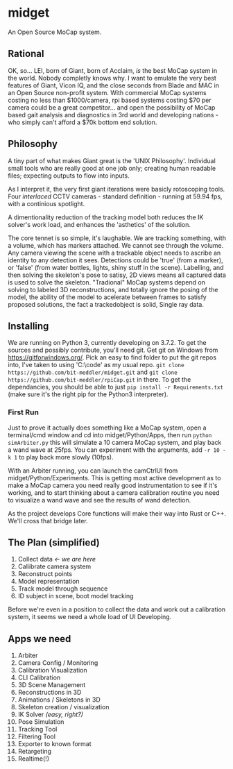 # midget
An Open Source MoCap system.

## Rational
OK, so...  LEI, born of Giant, born of Acclaim, *is* the best MoCap system in the world.  Nobody completly knows why.  I want to emulate the very best features of Giant, Vicon IQ, and the close seconds from Blade and MAC in an Open Source non-profit system.  With commercial MoCap systems costing no less than $1000/camera, rpi based systems costing $70 per camera could be a great competitor... and open the possibility of MoCap based gait analysis and diagnostics in 3rd world and developing nations - who simply can't afford a $70k bottom end solution.

## Philosophy
A tiny part of what makes Giant great is the 'UNIX Philosophy'.  Individual small tools who are really good at one job only; creating human readable files; expecting outputs to flow into inputs.

As I interpret it, the very first giant iterations were basicly rotoscoping tools.  Four _interlaced_ CCTV cameras - standard definition - running at 59.94 fps, with a continious spotlight.

A dimentionality reduction of the tracking model both reduces the IK solver's work load, and enhances the 'asthetics' of the solution.

The core tennet is so simple, it's laughable.  We are tracking something, with a volume, which has markers attached.  We cannot see through the volume.  Any camera viewing the scene with a trackable object needs to ascribe an identity to any detection it sees.  Detections could be 'true' (from a marker), or 'false' (from water bottles, lights, shiny stuff in the scene).  Labelling, and then solving the skeleton's pose to satisy, 2D views means all captured data is used to solve the skeleton.  "Tradional" MoCap systems depend on solving to labeled 3D reconstructions, and totally ignore the posing of the model, the ability of the model to acelerate between frames to satisfy proposed solutions, the fact a trackedobject is solid, Single ray data.

## Installing
We are running on Python 3, currently developing on 3.7.2.  To get the sources and possibly contribute, you'll need git.  Get git on Windows from https://gitforwindows.org/.  Pick an easy to find folder to put the git repos into, I've taken to using 'C:\code' as my usual repo.  `git clone https://github.com/bit-meddler/midget.git` and `git clone https://github.com/bit-meddler/rpiCap.git` in there.  To get the dependancies, you should be able to just `pip install -r Requirements.txt` (make sure it's the right pip for the Python3 interpreter).

### First Run
Just to prove it actually does something like a MoCap system, open a terminal/cmd window and cd into midget/Python/Apps, then run `python simArbiter.py` this will simulate a 10 camera MoCap system, and play back a wand wave at 25fps.  You can experiment with the arguments, add `-r 10 -k 1` to play back more slowly (10fps).

With an Arbiter running, you can launch the camCtrlUI from midget/Python/Experiments.  This is getting most active development as to make a MoCap camera you need really good instrumentation to see if it's working, and to start thinking about a camera calibration routine you need to visualize a wand wave and see the results of wand detection.

As the project develops Core functions will make their way into Rust or C++.  We'll cross that bridge later.

## The Plan (simplified)
1. Collect data _<- we are here_
2. Caliibrate camera system
3. Reconstruct points
4. Model representation
5. Track model through sequence
6. ID subject in scene, boot model tracking

Before we're even in a position to collect the data and work out a calibration system, it seems we need a whole load of UI Developing.

## Apps we need
1. Arbiter
2. Camera Config / Monitoring
3. Calibration Visualization
4. CLI Calibration
5. 3D Scene Management
6. Reconstructions in 3D
7. Animations / Skeletons in 3D
8. Skeleton creation / visualization
9. IK Solver _(easy, right?)_
10. Pose Simulation
11. Tracking Tool
12. Filtering Tool
13. Exporter to known format
14. Retargeting
15. Realtime(!)

